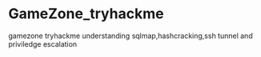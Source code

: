 # GameZone_tryhackme
gamezone tryhackme understanding sqlmap,hashcracking,ssh tunnel and priviledge escalation
![]()
![]()
![]()
